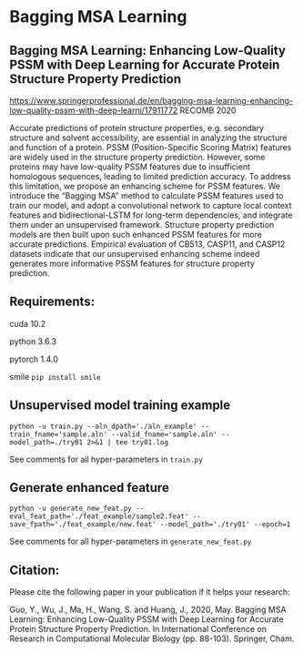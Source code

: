 # Bagging MSA Learning
## Bagging MSA Learning: Enhancing Low-Quality PSSM with Deep Learning for Accurate Protein Structure Property Prediction
https://www.springerprofessional.de/en/bagging-msa-learning-enhancing-low-quality-pssm-with-deep-learni/17911772 RECOMB 2020

Accurate predictions of protein structure properties, e.g. secondary structure and solvent accessibility, are essential in analyzing the structure and function of a protein. PSSM (Position-Specific Scoring Matrix) features are widely used in the structure property prediction. However, some proteins may have low-quality PSSM features due to insufficient homologous sequences, leading to limited prediction accuracy. To address this limitation, we propose an enhancing scheme for PSSM features. We introduce the “Bagging MSA” method to calculate PSSM features used to train our model, and adopt a convolutional network to capture local context features and bidirectional-LSTM for long-term dependencies, and integrate them under an unsupervised framework. Structure property prediction models are then built upon such enhanced PSSM features for more accurate predictions. Empirical evaluation of CB513, CASP11, and CASP12 datasets indicate that our unsupervised enhancing scheme indeed generates more informative PSSM features for structure property prediction.

## Requirements:
cuda 10.2

python 3.6.3

pytorch 1.4.0

smile `pip install smile`

## Unsupervised model training example
```
python -u train.py --aln_dpath='./aln_example' --train_fname='sample.aln' --valid_fname='sample.aln' --model_path=./try01 2>&1 | tee try01.log
```
See comments for all hyper-parameters in `train.py`

## Generate enhanced feature
```
python -u generate_new_feat.py --eval_feat_path='./feat_example/sample2.feat' --save_fpath='./feat_example/new.feat' --model_path='./try01' --epoch=1
```
See comments for all hyper-parameters in `generate_new_feat.py`


## Citation:
Please cite the following paper in your publication if it helps your research:

Guo, Y., Wu, J., Ma, H., Wang, S. and Huang, J., 2020, May. Bagging MSA Learning: Enhancing Low-Quality PSSM with Deep Learning for Accurate Protein Structure Property Prediction. In International Conference on Research in Computational Molecular Biology (pp. 88-103). Springer, Cham.
